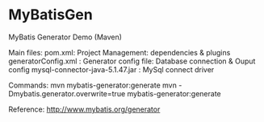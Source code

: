 # MyBatisGen
MyBatis Generator Demo (Maven)


Main files:
	pom.xml: Project Management: dependencies & plugins
	generatorConfig.xml : Generator config file: Database connection & Ouput config
	mysql-connector-java-5.1.47.jar	: MySql connect driver

Commands:
	mvn mybatis-generator:generate
	mvn -Dmybatis.generator.overwrite=true mybatis-generator:generate

Reference:
	http://www.mybatis.org/generator


	